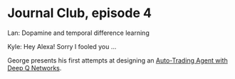 # Journal Club, episode 4

Lan: Dopamine and temporal difference learning

Kyle: Hey Alexa! Sorry I fooled you ...

George presents his first attempts at designing an [Auto-Trading Agent with Deep Q Networks](link).
